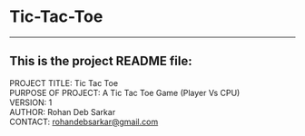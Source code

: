 # Tic-Tac-Toe
------------------------------------------------------------------------
This is the project README file:
------------------------------------------------------------------------
PROJECT TITLE: Tic Tac Toe</br>
PURPOSE OF PROJECT: A Tic Tac Toe Game (Player Vs CPU)</br>
VERSION: 1</br>
AUTHOR: Rohan Deb Sarkar</br>
CONTACT: rohandebsarkar@gmail.com</br>
